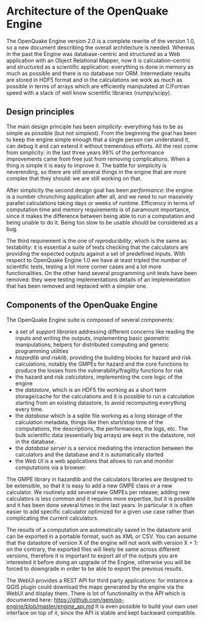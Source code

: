 Architecture of the OpenQuake Engine
====================================

The OpenQuake Engine version 2.0 is a complete rewrite of the version
1.0, so a new document describing the overall architecture is
needed. Whereas in the past the Engine was database-centric and
structured as a Web application with an Object Relational Mapper, now
it is calculation-centric and structured as a scientific application:
everything is done in memory as much as possible and there is no database
nor ORM. Intermediate results are stored in HDF5 format and in the
calculations we work as much as possible in terms of arrays which are
efficiently manipulated at C/Fortran speed with a stack of well
know scientific libraries (numpy/scipy).

Design principles
-----------------

The main design principle has been *simplicity*: everything has to be
as simple as possible (but not simplest). From the beginning the goal
has been to keep the engine simple enough that a single person can
understand it, can debug it and can extend it without tremendous
efforts. All the rest come from simplicity: in the last three years
99% of the performance improvements came from free just from removing
complications. When a thing is simple it is easy to improve it. The
battle for simplicity is neverending, so there are still several
things in the engine that are more complex that they should: we are
still working on that.

After simplicity the second design goal has been *performance*: the
engine is a number chrunching application after all, and we need to run
massively parallel calculations taking days or weeks of
runtime. Efficiency in terms of computation time and memory
requirements is of paramount importance, since it makes the difference
between being able to run a computation and being unable to do it.
Being too slow to be usable should be considered as a bug.

The third requirement is the one of *reproducibility*, which is the same as
testability: it is essential a suite of tests checking that the calculators
are providing the expected outputs against a set of predefined inputs.
With respect to OpenQuake Engine 1.0 we have at least tripled the number
of scientific tests, testing a lot more corner cases and a lot more
functionalities. On the other hand several programming unit tests have
been removed: they were testing implementations details of an implementation
that has been removed and replaced with a simpler one.

Components of the OpenQuake Engine
-----------------------------------

The OpenQuake Engine suite is composed of several components:

- a set of *support libraries* addressing different concerns like reading the
  inputs and writing the outputs, implementing basic geometric manipulations,
  helpers for distributed computing and generic programming utilities
- *hazardlib and risklib*, providing the building blocks for hazard and
  risk calculations, notably the GMPEs for hazard and the core functions
  to produce the losses from the vulnerability/fragility functions for risk
- the hazard and risk *calculators*, implementing the core logic
  of the engine
- the *datastore*, which is an HDF5 file working as a short term storage/cache
  for the calculations and it is possible to run a calculation starting from an
  existing datastore, to avoid recomputing everything every time. 
- the *database* which is a sqlite file working as a long storage of the
  calculation metadata, things like then start/stop time of the computations,
  the descriptions, the performances, the logs, etc. The bulk scientific data
  (essentially big arrays) are kept in the datastore, not in the database.
- the *database server* is a service mediating the interaction
  between the calculators and the database and it is automatically started
- the *Web UI* is a web applications that allows to run and monitor
  computations via a browser.

The GMPE library in hazardlib and the calculators libraries are designed
to be extensible, so that it is easy to add a new GMPE class or a new
calculator. We routinely add several new GMPEs per release; adding new
calculators is less common and it requires more expertise, but it is possible
and it has been done several times in the last years. In particular it is
often easier to add specific calculator optimized for a given use case rather
than complicating the current calculators.

The results of a computation are automatically saved in the datastore
and can be exported in a portable format, such as XML or CSV.  You
can assume that the datastore of version X of the engine will not work
with version X + 1: on the contrary, the exported files will likely be
same across different versions, therefore it is important to export
all of the outputs you are interested it before doing an upgrade of
the Engine, otherwise you will be forced to downgrade in order to be
able to export the previous results.

The WebUI provides a REST API for third party applications: for instance
a QGIS plugin could download the maps generated by the engine via the
WebUI and display them. There is lot of functionality in the API which
is documented here: https://github.com/gem/oq-engine/blob/master/engine_api.md
It is even possible to build your own user interface on top of it, since
the API is stable and kept backward compatible.
